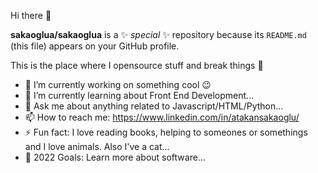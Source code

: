 Hi there 👋

**sakaoglua/sakaoglua** is a ✨ _special_ ✨ repository because its `README.md` (this file) appears on your GitHub profile.

This is the place where I opensource stuff and break things 🤣

- 🔭 I’m currently working on something cool 😉
- 🌱 I’m currently learning about Front End Development...
- 💬 Ask me about anything related to Javascript/HTML/Python...
- 📫 How to reach me: https://www.linkedin.com/in/atakansakaoglu/
- ⚡ Fun fact: I love reading books, helping to someones or somethings and I love animals. Also I've a cat...
- 🥅 2022 Goals: Learn more about software...
